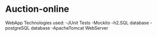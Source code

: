 # Auction-online
WebApp 
Technologies used:
-JUnit Tests
-Mockito
-h2.SQL database
-postgreSQL database
-ApacheTomcat WebServer
